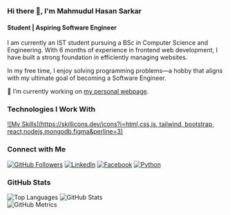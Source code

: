 ### Hi there 👋, I'm Mahmudul Hasan Sarkar
#### Student | Aspiring Software Engineer

I am currently an IST student pursuing a BSc in Computer Science and Engineering. With 6 months of experience in frontend web development, I have built a strong foundation in efficiently managing websites.

In my free time, I enjoy solving programming problems—a hobby that aligns with my ultimate goal of becoming a Software Engineer.

🔭 I’m currently working on [my personal webpage](https://mahmud256-assignment-9.netlify.app/).

### Technologies I Work With

[![My Skills](https://skillicons.dev/icons?i=html,css,js, tailwind, bootstrap, react,nodejs,mongodb,figma&perline=3)](https://skillicons.dev)


### Connect with Me
[![GitHub Followers](https://img.shields.io/github/followers/Mahmud256?style=social)](https://github.com/Mahmud256)
[![LinkedIn](https://img.shields.io/badge/LinkedIn-Mahmudul-blue)](https://www.linkedin.com/in/Mahmudul/)
[![Facebook](https://img.shields.io/badge/Facebook-Mahmudul-blue)](https://www.facebook.com/Mahmudul)
[![Python](https://img.shields.io/badge/Python-Intermediate-yellow)](https://www.python.org/)  

### GitHub Stats
![Top Languages](https://github-readme-stats.vercel.app/api/top-langs/?username=Mahmud256)
![GitHub Stats](https://github-readme-stats.vercel.app/api?username=Mahmud256&show_icons=true)  
![GitHub Metrics](https://metrics.lecoq.io/Mahmud256)
